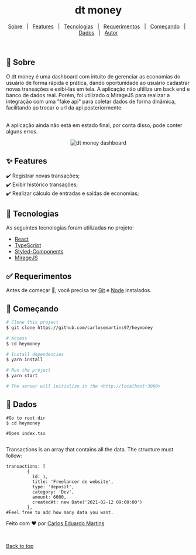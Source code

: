 <h1 align="center">dt money</h1>

<!-- Status -->

<!-- <h4 align="center"> 
	🚧  {{app_name}} 🚀 Under construction...  🚧
</h4> 

<hr> -->

<p align="center">
  <a href="#dart-sobre">Sobre</a> &#xa0; | &#xa0; 
  <a href="#sparkles-features">Features</a> &#xa0; | &#xa0;
  <a href="#rocket-tecnologias">Tecnologias</a> &#xa0; | &#xa0;
  <a href="#white_check_mark-requerimentos">Requerimentos</a> &#xa0; | &#xa0;
  <a href="#checkered_flag-começando">Começando</a> &#xa0; | &#xa0;
  <a href="#checkered_flag-dados">Dados</a> &#xa0; | &#xa0;
  <a href="https://github.com/carlosemartins97" target="_blank">Autor</a>
</p>

<br>

## :dart: Sobre ##

O dt money é uma dashboard com intuito de gerenciar as economias do usuário de forma rápida e prática, dando oportunidade ao usuário cadastrar novas transações e exibi-las em tela.
A aplicação não ultiliza um back end e banco de dados real. Porém, foi utilizado o MirageJS para realizar a integração com uma "fake api" para coletar dados de forma dinâmica, 
facilitando ao trocar o url da api posteriormente. <br>
<br>

A aplicação ainda não está em estado final, por conta disso, pode conter alguns erros.

<p align="center"> 
 <img  src="https://i.imgur.com/QtonhGQ.gif" alt="dt money dashboard">
</p>

## :sparkles: Features ##

:heavy_check_mark: Registrar novas transações;\
:heavy_check_mark: Exibir histórico transações;\
:heavy_check_mark: Realizar cálculo de entradas e saídas de economias;

## :rocket: Tecnologias ##

As seguintes tecnologias foram utilizadas no projeto:

- [React](https://pt-br.reactjs.org/)
- [TypeScript](https://www.typescriptlang.org/)
- [Styled-Components](https://styled-components.com/)
- [MirageJS](https://miragejs.com/)

## :white_check_mark: Requerimentos ##

Antes de começar :checkered_flag:, você precisa ter [Git](https://git-scm.com) e [Node](https://nodejs.org/en/) instalados.

## :checkered_flag: Começando ##

```bash
# Clone this project
$ git clone https://github.com/carlosemartins97/heymoney

# Access
$ cd heymoney

# Install dependencies
$ yarn install

# Run the project
$ yarn start

# The server will initialize in the <http://localhost:3000>
```

## :checkered_flag: Dados ##
```
#Go to root dir
$ cd heymoney

#Open index.tsx


```
Transactions is an array that contains all the data. The structure must follow:
```
transactions: [
        {
          id: 1,
          title: 'Freelancer de website',
          type: 'deposit',
          category: 'Dev',
          amount: 6000,
          createdAt: new Date('2021-02-12 09:00:00')
        },
#Feel free to add how many data you want.
```



Feito com :heart: por <a href="https://github.com/carlosemartins97" target="_blank">Carlos Eduardo Martins</a>

&#xa0;

<a href="#top">Back to top</a>
